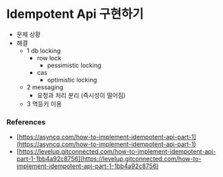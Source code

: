 # Idempotent Api 구현하기

- 문제 상황
- 해결
  - 1 db locking
    - row lock
      - pessimistic locking
    - cas
      - optimistic locking
  - 2 messaging
    - 요청과 처리 분리 (즉시성이 떨어짐)
  - 3 멱등키 이용

### References

- [https://asyncq.com/how-to-implement-idempotent-api-part-1](https://asyncq.com/how-to-implement-idempotent-api-part-1)
- [https://levelup.gitconnected.com/how-to-implement-idempotent-api-part-1-1bb4a92c8756](https://levelup.gitconnected.com/how-to-implement-idempotent-api-part-1-1bb4a92c8756)